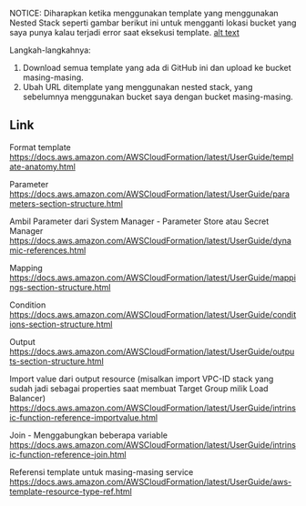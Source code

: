 NOTICE: Diharapkan ketika menggunakan template yang menggunakan Nested Stack seperti gambar berikut ini untuk mengganti lokasi bucket yang saya punya kalau terjadi error saat eksekusi template. [alt text](README.png "Template Nested Stack")

Langkah-langkahnya:
1. Download semua template yang ada di GitHub ini dan upload ke bucket masing-masing.
2. Ubah URL ditemplate yang menggunakan nested stack, yang sebelumnya menggunakan bucket saya dengan bucket masing-masing.

## Link
Format template
https://docs.aws.amazon.com/AWSCloudFormation/latest/UserGuide/template-anatomy.html

Parameter
https://docs.aws.amazon.com/AWSCloudFormation/latest/UserGuide/parameters-section-structure.html

Ambil Parameter dari System Manager - Parameter Store atau Secret Manager
https://docs.aws.amazon.com/AWSCloudFormation/latest/UserGuide/dynamic-references.html

Mapping
https://docs.aws.amazon.com/AWSCloudFormation/latest/UserGuide/mappings-section-structure.html

Condition
https://docs.aws.amazon.com/AWSCloudFormation/latest/UserGuide/conditions-section-structure.html

Output
https://docs.aws.amazon.com/AWSCloudFormation/latest/UserGuide/outputs-section-structure.html

Import value dari output resource (misalkan import VPC-ID stack yang sudah jadi sebagai properties saat membuat Target Group milik Load Balancer)
https://docs.aws.amazon.com/AWSCloudFormation/latest/UserGuide/intrinsic-function-reference-importvalue.html

Join - Menggabungkan beberapa variable
https://docs.aws.amazon.com/AWSCloudFormation/latest/UserGuide/intrinsic-function-reference-join.html

Referensi template untuk masing-masing service
https://docs.aws.amazon.com/AWSCloudFormation/latest/UserGuide/aws-template-resource-type-ref.html